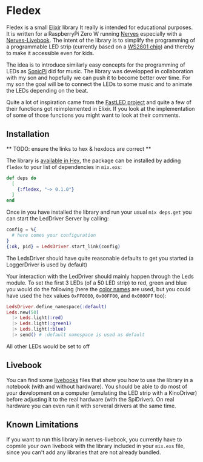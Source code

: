 # Fledex

Fledex is a small [Elixir](https://elixir-lang.org/) library It really is intended for educational purposes.
It is written for a RaspberryPi Zero W running [Nerves](https://nerves-project.org/) especially with a [Nerves-Livebook](https://hexdocs.pm/nerves/getting-started.html#nerves-livebook). 
The intent of the library is to simplify the programming of a programmable LED strip (currently based on a [WS2801 chip](https://cdn-shop.adafruit.com/datasheets/WS2801.pdf)) and thereby to make it accessible even for kids.

The idea is to introduce similarly easy concepts for the programming of LEDs as [SonicPi](https://sonic-pi.net/) did for music. The library was developped in collaboration with my son and hopefully we can push it to become better over time. For my son the goal will be to connect the LEDs to some music and to animate the LEDs depending on the beat.

Quite a lot of inspiration came from the [FastLED project](http://fastled.io/) and quite a few of their functions got reimplemented in Elixir. If you look at the implementation of some of those functions you might want to look at their comments.

## Installation

** TODO: ensure the links to hex & hexdocs are correct **

The library is [available in Hex](https://hex.pm/packages/fledex), the package can be installed
by adding `fledex` to your list of dependencies in `mix.exs`:

```elixir
def deps do
  [
    {:fledex, "~> 0.1.0"}
  ]
end
```

Once in you have installed the library and run your usual `mix deps.get` you can start the LedDriver Server by calling:
```elixir
config = %{
  # here comes your configuration
}
{:ok, pid} = LedsDriver.start_link(config)
```

The LedsDriver should have quite reasonable defaults to get you started (a LoggerDriver is used by default)

Your interaction with the LedDriver should mainly happen through the Leds module. To set the first 3 LEDs (of a 50 LED strip) to red, green and blue you would do the following (here the [color names](https://www.ditig.com/256-colors-cheat-sheet) are used, but you could have used the hex values `0xFF0000`, `0x00FF00`, and `0x0000FF` too):
```elixir
LedsDriver.define_namespace(:default)
Leds.new(50)
  |> Leds.light(:red)
  |> Leds.light(:green1) 
  |> Leds.light(:blue)
  |> send() # :default namespace is used as default
```
All other LEDs would be set to off

## Livebook
You can find some [livebooks](livebooks/README.md) files that show you how to use the library in a notebook (with and without hardware). You should be able to do most of your development on a computer (emulating the LED strip with a KinoDriver) before adjusting it to the real hardware (with the SpiDriver). On real hardware you can even run it with serveral drivers at the same time.

## Known Limitations
If you want to run this library in nerves-livebook, you currently have to copmile your own livebook with the library included in your `mix.exs` file, since you can't add any libraries that are not already bundled.